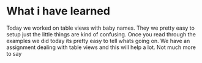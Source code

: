 # What i have learned

Today we worked on table views with baby names. They we pretty easy to setup just the little things are kind of confusing. Once you read through the examples we did today its pretty easy to tell whats going on. We have an assignment dealing with table views and this will help a lot. Not much more to say

